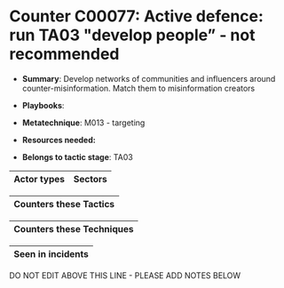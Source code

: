 # Counter C00077: Active defence: run TA03 "develop people” - not recommended

* **Summary**: Develop networks of communities and influencers around counter-misinformation. Match them to misinformation creators 

* **Playbooks**: 

* **Metatechnique**: M013 - targeting

* **Resources needed:** 

* **Belongs to tactic stage**: TA03


| Actor types | Sectors |
| ----------- | ------- |



| Counters these Tactics |
| ---------------------- |



| Counters these Techniques |
| ------------------------- |



| Seen in incidents |
| ----------------- |


DO NOT EDIT ABOVE THIS LINE - PLEASE ADD NOTES BELOW